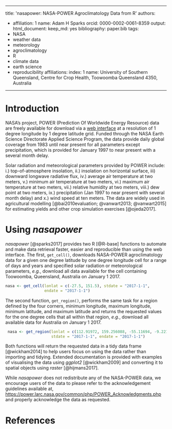 
---
title: 'nasapower: NASA-POWER Agroclimatology Data from R'
authors:
  - affiliation: 1
    name: Adam H Sparks
    orcid: 0000-0002-0061-8359
output:
  html_document:
    keep_md: yes
bibliography: paper.bib
tags:
- NASA
- weather data
- meteorology
- agroclimatology
- R
- climate data
- earth science
- reproducibility
affiliations:
  index: 1
  name: University of Southern Queensland, Centre for Crop Health, Toowoomba Queensland 4350, Australia
---

# Introduction



NASA’s project, POWER (Prediction Of Worldwide Energy Resource) data are
freely available for download via a
[web interface](https://power.larc.nasa.gov/cgi-bin/agro.cgi?email=agroclim@larc.nasa.gov)
at a resolution of 1 degree longitude by 1 degree latitude grid. Funded through
the NASA Earth Science Directorate Applied Science Program, the data provide
daily global coverage from 1983 until near present for all parameters except
precipitation, which is provided for January 1997 to near present with a several
month delay.

Solar radiation and meteorological parameters provided by POWER include: i.)
top-of-atmosphere insolation, ii.) insolation on horizontal surface, iii)
downward longwave radiative flux, iv.) average air temperature at two meters,
v.) minimum air temperature at two meters, vi.) maximum air temperature at two
meters, vii.) relative humidity at two meters, viii.) dew point at two meters, 
ix.) precipitation (Jan 1997 to near present with several month delay) and x.)
wind speed at ten meters. The data are widely used in agricultural modelling
[@bai2010evaluation; @vanwart2013; @vanwart2015] for estimating yields and other
crop simulation exercises [@ojeda2017].

# Using _nasapower_

_nasapower_ [@sparks2017] provides two R [@R-base] functions to automate and
make data retrieval faster, easier and reproducible than using the web
interface. The first, `get_cell()`, downloads NASA-POWER agroclimatology data
for a given one degree latitude by one degree longitude cell for a range of
days and years and specified solar radiation or meteorological parameters,
_e.g._, download all data available for the cell containing Toowoomba,
Queensland, Australia on January 1 2017.

```r
nasa <- get_cell(lonlat = c(-27.5, 151.5), stdate = "2017-1-1",
                 endate = "2017-1-1")
```

The second function, `get_region()`, performs the same task for a region defined
by the four corners, minimum longitude, maximum longitude, minimum latitude, and
maximum latitude and returns the requested values for the one degree cells that
all within that region, _e.g._, download all available data for Australia on
January 1 2017.

```r
 nasa <- get_region(lonlat = c(112.91972, 159.256088, -55.11694, -9.221099),
                    stdate = "2017-1-1", endate = "2017-1-1")
```

Both functions will return the requested data in a tidy data frame
[@wickham2014] to help users focus on using the data rather than importing
and tidying. Extended documentation is provided with examples of visualising the
data using _ggplot2_ [@wickham2009] and converting it to spatial objects using
_raster_ [@hijmans2017].

While _nasapower_ does not redistribute any of the NASA-POWER data, we encourage
users of the data to please refer to the acknowledgement guidelines available
at, <https://power.larc.nasa.gov/common/php/POWER_Acknowledgments.php> and
properly acknowledge the data as requested.

# References
